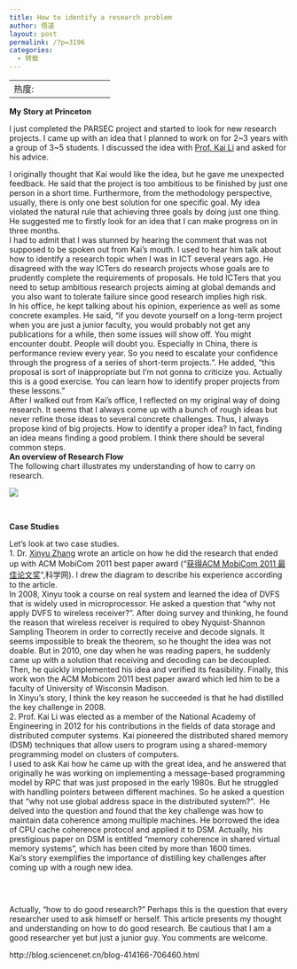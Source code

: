 ```yaml
---
title: How to identify a research problem
author: 悟道
layout: post
permalink: /?p=3196
categories:
  - 转载
---
```

<table>
  <tr cellpadding=0><td>
    热度:
  </td><td cellpadding=0><img src='http://210.75.224.29/wordpress/wp-content/plugins/statpresscn/images/sun.gif' width=10 height=10 border=0 /></td><td cellpadding=0><img src='http://210.75.224.29/wordpress/wp-content/plugins/statpresscn/images/sun_dark.gif' width=10 height=10 border=0 /></td><td cellpadding=0><img src='http://210.75.224.29/wordpress/wp-content/plugins/statpresscn/images/sun_dark.gif' width=10 height=10 border=0 /></td><td cellpadding=0><img src='http://210.75.224.29/wordpress/wp-content/plugins/statpresscn/images/sun_dark.gif' width=10 height=10 border=0 /></td><td cellpadding=0><img src='http://210.75.224.29/wordpress/wp-content/plugins/statpresscn/images/sun_dark.gif' width=10 height=10 border=0 /></td></tr>
</table>

<div>
  <strong>My Story at Princeton</strong>
</div>

I just completed the PARSEC project and started to look for new research projects. I came up with an idea that I planned to work on for 2~3 years with a group of 3~5 students. I discussed the idea with <a href="http://www.cs.princeton.edu/%7Eli/" target="_blank">Prof. Kai Li</a> and asked for his advice.

<div>
  I originally thought that Kai would like the idea, but he gave me unexpected feedback. He said that the project is too ambitious to be finished by just one person in a short time. Furthermore, from the methodology perspective, usually, there is only one best solution for one specific goal. My idea violated the natural rule that achieving three goals by doing just one thing. He suggested me to firstly look for an idea that I can make progress on in three months.
</div>

<div>
</div>

<div>
  I had to admit that I was stunned by hearing the comment that was not supposed to be spoken out from Kai&#8217;s mouth. I used to hear him talk about how to identify a research topic when I was in ICT several years ago. He disagreed with the way ICTers do research projects whose goals are to prudently complete the requirements of proposals. He told ICTers that you need to setup ambitious research projects aiming at global demands and  you also want to tolerate failure since good research implies high risk.
</div>

<div>
</div>

<div>
  In his office, he kept talking about his opinion, experience as well as some concrete examples. He said, &#8220;if you devote yourself on a long-term project when you are just a junior faculty, you would probably not get any publications for a while, then some issues will show off. You might encounter doubt. People will doubt you. Especially in China, there is performance review every year. So you need to escalate your confidence through the progress of a series of short-term projects.&#8221;. He added, &#8220;this proposal is sort of inappropriate but I&#8217;m not gonna to criticize you. Actually this is a good exercise. You can learn how to identify proper projects from these lessons.&#8221;
</div>

<div>
</div>

<div>
  After I walked out from Kai&#8217;s office, I reflected on my original way of doing research. It seems that I always come up with a bunch of rough ideas but never refine those ideas to several concrete challenges. Thus, I always propose kind of big projects. How to identify a proper idea? In fact, finding an idea means finding a good problem. I think there should be several common steps.
</div>

<div>
</div>

<div>
</div>

<div>
  <strong>An overview of Research Flow</strong>
</div>

<div>
</div>

<div>
  The following chart illustrates my understanding of how to carry on research.
</div>

![][1]

&nbsp;

**Case Studies**

<div>
  <div>
  </div>
  
  <div>
    Let&#8217;s look at two case studies.
  </div>
  
  <div>
  </div>
  
  <div>
    1. Dr. <a href="http://web.eecs.umich.edu/%7Exyzhang/" target="_blank">Xinyu Zhang</a> wrote an article on how he did the research that ended up with ACM MobiCom 2011 best paper award (&#8220;<a href="http://blog.sciencenet.cn/home.php?mod=space&uid=44406&do=blog&id=490483" target="_blank">获得ACM MobiCom 2011 最佳论文奖</a>&#8220;,科学网). I drew the diagram to describe his experience according to the article.
  </div>
  
  <div>
  </div>
  
  <div>
    In 2008, Xinyu took a course on real system and learned the idea of DVFS that is widely used in microprocessor. He asked a question that &#8220;why not apply DVFS to wireless receiver?&#8221;. After doing survey and thinking, he found the reason that wireless receiver is required to obey Nyquist-Shannon Sampling Theorem in order to correctly receive and decode signals. It seems impossible to break the theorem, so he thought the idea was not doable. But in 2010, one day when he was reading papers, he suddenly came up with a solution that receiving and decoding can be decoupled. Then, he quickly implemented his idea and verified its feasibility. Finally, this work won the ACM Mobicom 2011 best paper award which led him to be a faculty of University of Wisconsin Madison.
  </div>
  
  <div>
  </div>
  
  <div>
    In Xinyu&#8217;s story, I think the key reason he succeeded is that he had distilled the key challenge in 2008.
  </div>
  
  <div>
  </div>
  
  <div>
    <img alt="" src="http://blog.sciencenet.cn/static/ueditor/themes/default/images/spacer.gif" /><img alt="" src="http://image.sciencenet.cn/album/201307/08/230034z9npchcagbwhy33i.png" />
  </div>
  
  <div>
  </div>
  
  <div>
  </div>
  
  <div>
    2. Prof. Kai Li was elected as a member of the National Academy of Engineering in 2012 for his contributions in the fields of data storage and distributed computer systems. Kai pioneered the distributed shared memory (DSM) techniques that allow users to program using a shared-memory programming model on clusters of computers.
  </div>
  
  <div>
  </div>
  
  <div>
    I used to ask Kai how he came up with the great idea, and he answered that originally he was working on implementing a message-based programming model by RPC that was just proposed in the early 1980s. But he struggled with handling pointers between different machines. So he asked a question that &#8220;why not use global address space in the distributed system?&#8221;.  He delved into the question and found that the key challenge was how to maintain data coherence among multiple machines. He borrowed the idea of CPU cache coherence protocol and applied it to DSM. Actually, his prestigious paper on DSM is entitled &#8220;memory coherence in shared virtual memory systems&#8221;, which has been cited by more than 1600 times.
  </div>
  
  <div>
  </div>
  
  <div>
    Kai&#8217;s story exemplifies the importance of distilling key challenges after coming up with a rough new idea.
  </div>
  
  <div>
  </div>
  
  <div>
    <img alt="" src="http://image.sciencenet.cn/album/201307/08/2300412gv9v2vf9s92b0ff.png" />
  </div>
  
  <p>
    &nbsp;
  </p>
  
  <p>
    <img alt="" src="http://blog.sciencenet.cn/static/ueditor/themes/default/images/spacer.gif" />
  </p>
  
  <div>
    <div>
      <div>
        Actually, &#8220;how to do good research?&#8221; Perhaps this is the question that every researcher used to ask himself or herself. This article presents my thought and understanding on how to do good research. Be cautious that I am a good researcher yet but just a junior guy. You comments are welcome.
      </div>
    </div>
  </div>
  
  <p>
    http://blog.sciencenet.cn/blog-414166-706460.html
  </p>
</div>

 [1]: http://image.sciencenet.cn/album/201307/08/230025knkx3h9om9knz39h.png